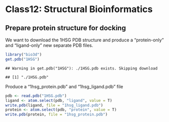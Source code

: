 Class12: Structural Bioinformatics
================

## Prepare protein structure for docking

We want to download the 1HSG PDB structure and produce a “protein-only”
and “ligand-only” new separate PDB files.

``` r
library("bio3d")
get.pdb("1HSG")
```

    ## Warning in get.pdb("1HSG"): ./1HSG.pdb exists. Skipping download

    ## [1] "./1HSG.pdb"

Produce a “1hsg\_protein.pdb” and “1hsg\_ligand.pdb” file

``` r
pdb <- read.pdb("1HSG.pdb")
ligand <- atom.select(pdb, "ligand", value = T)
write.pdb(ligand, file = "1hsg_ligand.pdb")
protein <- atom.select(pdb, "protein", value = T)
write.pdb(protein, file = "1hsg_protein.pdb")
```
